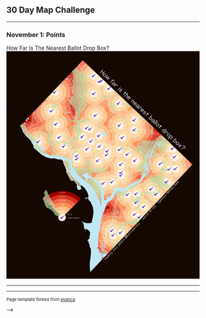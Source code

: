 ## 30 Day Map Challenge

---

### November 1: Points 

How Far Is The Nearest Ballot Drop Box?
<img src="images/1 - points v2.jpg?raw=true"/>



---




---
<p style="font-size:11px">Page template forked from <a href="https://github.com/evanca/quick-portfolio">evanca</a></p>
<!-- Remove above link if you don't want to attibute --> -->

